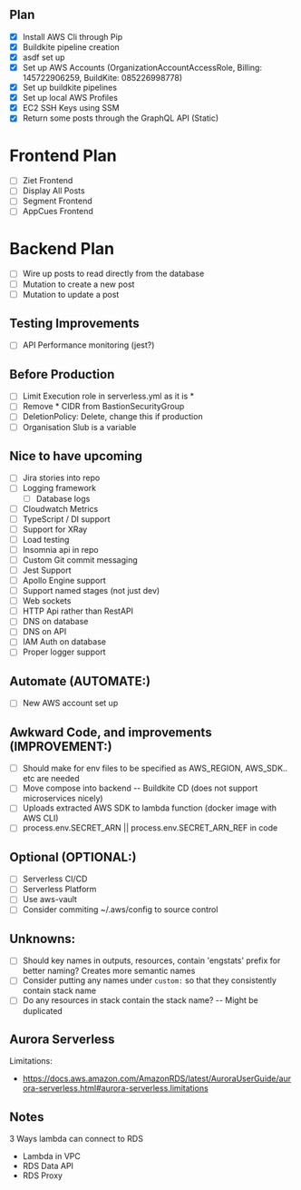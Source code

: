 ## Plan
- [x] Install AWS Cli through Pip 
- [x] Buildkite pipeline creation
- [x] asdf set up
- [x] Set up AWS Accounts (OrganizationAccountAccessRole, Billing: 145722906259, BuildKite: 085226998778)
- [x] Set up buildkite pipelines
- [x] Set up local AWS Profiles
- [x] EC2 SSH Keys using SSM
- [x] Return some posts through the GraphQL API (Static)

# Frontend Plan
- [ ] Ziet Frontend
- [ ] Display All Posts
- [ ] Segment Frontend
- [ ] AppCues Frontend

# Backend Plan
- [ ] Wire up posts to read directly from the database
- [ ] Mutation to create a new post
- [ ] Mutation to update a post

## Testing Improvements
- [ ] API Performance monitoring (jest?)

## Before Production
- [ ] Limit Execution role in serverless.yml as it is *
- [ ] Remove * CIDR from BastionSecurityGroup
- [ ] DeletionPolicy: Delete, change this if production
- [ ] Organisation Slub is a variable

## Nice to have upcoming
- [ ] Jira stories into repo
- [ ] Logging framework
  - [ ] Database logs
- [ ] Cloudwatch Metrics
- [ ] TypeScript / DI support
- [ ] Support for XRay
- [ ] Load testing
- [ ] Insomnia api in repo
- [ ] Custom Git commit messaging
- [ ] Jest Support
- [ ] Apollo Engine support
- [ ] Support named stages (not just dev)
- [ ] Web sockets
- [ ] HTTP Api rather than RestAPI
- [ ] DNS on database
- [ ] DNS on API
- [ ] IAM Auth on database
- [ ] Proper logger support

## Automate (AUTOMATE:)
- [ ] New AWS account set up

## Awkward Code, and improvements (IMPROVEMENT:)
- [ ] Should make for env files to be specified as AWS_REGION, AWS_SDK.. etc are needed
- [ ] Move compose into backend -- Buildkite CD (does not support microservices nicely)
- [ ] Uploads extracted AWS SDK to lambda function (docker image with AWS CLI)
- [ ] process.env.SECRET_ARN || process.env.SECRET_ARN_REF in code

## Optional (OPTIONAL:)
- [ ] Serverless CI/CD
- [ ] Serverless Platform
- [ ] Use aws-vault
- [ ] Consider commiting ~/.aws/config to source control

## Unknowns: 
- [ ] Should key names in outputs, resources, contain 'engstats' prefix for better naming? Creates more semantic names
- [ ] Consider putting any names under `custom:` so that they consistently contain stack name
- [ ] Do any resources in stack contain the stack name? -- Might be duplicated

## Aurora Serverless
Limitations:
- https://docs.aws.amazon.com/AmazonRDS/latest/AuroraUserGuide/aurora-serverless.html#aurora-serverless.limitations

## Notes
3 Ways lambda can connect to RDS
- Lambda in VPC
- RDS Data API
- RDS Proxy